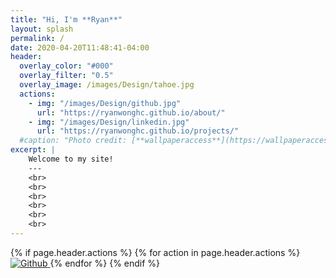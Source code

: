 ```yaml
---
title: "Hi, I'm **Ryan**"
layout: splash
permalink: /
date: 2020-04-20T11:48:41-04:00
header:
  overlay_color: "#000"
  overlay_filter: "0.5"
  overlay_image: /images/Design/tahoe.jpg
  actions:
    - img: "/images/Design/github.jpg"
      url: "https://ryanwonghc.github.io/about/"
    - img: "/images/Design/linkedin.jpg"
      url: "https://ryanwonghc.github.io/projects/"
  #caption: "Photo credit: [**wallpaperaccess**](https://wallpaperaccess.com/lake-tahoe)"
excerpt: |
    Welcome to my site!
    ---
    <br>
    <br>
    <br>
    <br>
    <br>
    <br>
---
```

{% if page.header.actions %}
  {% for action in page.header.actions %}
    <a href="{{ action.url }}">
      <img src="{{ action.img }}" alt="Github">
    </a>
  {% endfor %}
{% endif %}
